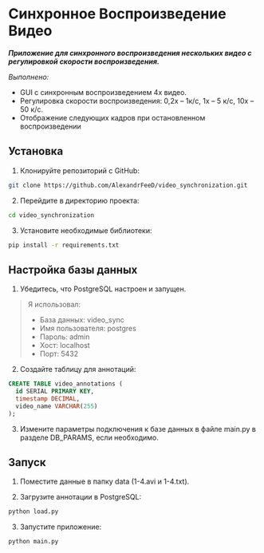 # Синхронное Воспроизведение Видео

**_Приложение для синхронного воспроизведения нескольких видео с регулировкой скорости воспроизведения._**

_Выполнено:_

- GUI с синхронным воспроизведением 4х видео.
- Регулировка скорости воспроизведения: 0,2х – 1к/с, 1х – 5 к/с, 10х – 50 к/с.
- Отображение следующих кадров при остановленном воспроизведении

## Установка

1. Клонируйте репозиторий с GitHub:

```bash
git clone https://github.com/AlexandrFeeD/video_synchronization.git
```

2. Перейдите в директорию проекта:

```bash
cd video_synchronization
```

3. Установите необходимые библиотеки:

```bash
pip install -r requirements.txt
```

## Настройка базы данных

1. Убедитесь, что PostgreSQL настроен и запущен.

> Я использовал:
>
> - База данных: video_sync
> - Имя пользователя: postgres
> - Пароль: admin
> - Хост: localhost
> - Порт: 5432

2. Создайте таблицу для аннотаций:

```sql
CREATE TABLE video_annotations (
  id SERIAL PRIMARY KEY,
  timestamp DECIMAL,
  video_name VARCHAR(255)
);
```

3. Измените параметры подключения к базе данных в файле main.py в разделе DB_PARAMS, если необходимо.

## Запуск

1. Поместите данные в папку data (1-4.avi и 1-4.txt).

2. Загрузите аннотации в PostgreSQL:

```bash
python load.py
```

3. Запустите приложение:

```bash
python main.py
```
